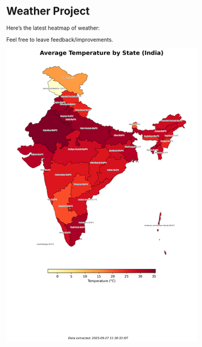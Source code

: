 # Weather Project

Here’s the latest heatmap of weather:

Feel free to leave feedback/improvements.

![India Heatmap](docs/assets/india_heatmap.png?v=D77D83)
